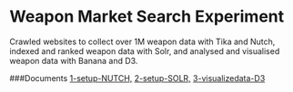 Weapon Market Search Experiment
================
Crawled websites to collect over 1M weapon data with Tika and Nutch, indexed and ranked weapon data with Solr, and analysed and visualised weapon data with Banana and D3.


###Documents
  [1-setup-NUTCH,](http://huaying.github.io/documents/WeaponSearchExp/1-setup-NUTCH.pdf) 
  [2-setup-SOLR,](http://huaying.github.io/documents/WeaponSearchExp/2-setup-SOLR.pdf)
  [3-visualizedata-D3](http://huaying.github.io/documents/WeaponSearchExp/3-visualizedata-D3.pdf)
